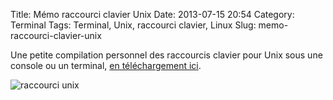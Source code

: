 Title: Mémo raccourci clavier Unix
Date: 2013-07-15 20:54
Category: Terminal
Tags: Terminal, Unix, raccourci clavier, Linux
Slug: memo-raccourci-clavier-unix

Une petite compilation personnel des raccourcis clavier pour Unix sous une console ou un terminal, [en téléchargement ici]({static}/downloads/raccourciunix.pdf "raccourcis unix").

![raccourci unix]({static}/images/raccourciunix.png)